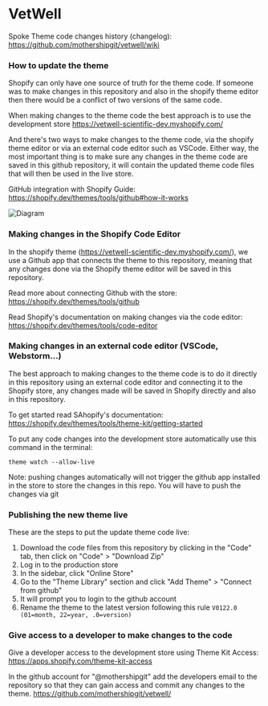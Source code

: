 # VetWell

Spoke Theme code changes history (changelog): https://github.com/mothershipgit/vetwell/wiki 

### How to update the theme

Shopify can only have one source of truth for the theme code.
If someone was to make changes in this repository and also in the
shopify theme editor then there would be a conflict of two versions
of the same code.

When making changes to the theme code the best approach is to use 
the development store https://vetwell-scientific-dev.myshopify.com/

And there's two ways to make changes to the theme code, via the
shopify theme editor or via an external code editor such as VSCode. 
Either way, the most important thing is to make sure any changes in 
the theme code are saved in this github repository, it will contain
the updated theme code files that will then be used in the live store.

GitHub integration with Shopify Guide: https://shopify.dev/themes/tools/github#how-it-works

![Diagram](https://cdn.shopify.com/s/files/1/0611/4770/9678/files/diagram-2.jpg?v=1642496925)
### Making changes in the Shopify Code Editor

In the shopify theme (https://vetwell-scientific-dev.myshopify.com/), we use a Github app that connects the theme to
this repository, meaning that any changes done via the Shopify theme editor
will be saved in this repository.

Read more about connecting Github with the store: https://shopify.dev/themes/tools/github

Read Shopify's documentation on making changes via the code editor: https://shopify.dev/themes/tools/code-editor

### Making changes in an external code editor (VSCode, Webstorm...)

The best approach to making changes to the theme code is to do it
directly in this repository using an external code editor and connecting 
it to the Shopify store, any changes made will be saved in Shopify directly 
and also in this repository.

To get started read SAhopify's documentation: https://shopify.dev/themes/tools/theme-kit/getting-started

To put any code changes into the development store automatically use 
this command in the terminal:
```angular2html
theme watch --allow-live
```

Note: pushing changes automatically will not trigger the github app installed
in the store to store the changes in this repo. You will have to push
the changes via git

### Publishing the new theme live

These are the steps to put the update theme code live:

1. Download the code files from this repository by clicking in the "Code" tab, then click on "Code" > "Download Zip"
2. Log in to the production store
3. In the sidebar, click "Online Store"
4. Go to the "Theme Library" section and click "Add Theme" > "Connect from github"
5. It will prompt you to login to the github account
6. Rename the theme to the latest version following this rule `V0122.0 (01=month, 22=year, .0=version)`

### Give access to a developer to make changes to the code

Give a developer access to the development store using Theme Kit Access:
https://apps.shopify.com/theme-kit-access

In the github account for "@mothershipgit" add the developers email to 
the repository so that they can gain access and commit any changes to the 
theme. https://github.com/mothershipgit/vetwell/




